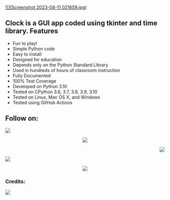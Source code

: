 [![](Screenshot 2023-04-11 021659.jpg)]()

Clock is a GUI app coded using tkinter and time library.
Features
--------

- Fun to play!
- Simple Python code
- Easy to install
- Designed for education
- Depends only on the Python Standard Library
- Used in hundreds of hours of classroom instruction
- Fully Documented
- 100% Test Coverage
- Developed on Python 3.10
- Tested on CPython 3.6, 3.7, 3.8, 3.9, 3.10
- Tested on Linux, Mac OS X, and Windows
- Tested using GitHub Actions

 

## Follow on:
<p align="left">
<a href="https://github.com/mikiadarsh25"><img src="https://img.shields.io/badge/GitHub-Follow%20on%20GitHub-inactive.svg?logo=github"></a>
</p>
<p align="center">
<a href="https://twitter.com/mikiadarsh25"><img src="https://img.shields.io/badge/Twitter-Follow%20on%20Twitter-informational.svg?logo=twitter"></a>
</p>
<p align="right">
<a href="https://www.facebook.com/kakashi.hatake078"><img src="https://img.shields.io/badge/Facebook-Follow%20on%20Facebook-blue.svg?logo=facebook"></a>
</p>
<p align="left">
<a href="https://instagram.com/adarsh_mickey"><img src="https://img.shields.io/badge/Instagram-Follow%20on%20Instagram-important.svg?logo=instagram"></a>
</p>
<p align="center">
<a href="https://replit.com/@ADARSHPRAKASH2/Hangman?v=1"><img src="https://img.shields.io/badge/Replit-Hosted%20on%20Replit-informational.svg?logo=replit"></a>
</p>

### Credits:
<p align="left">
<a href="https://github.com/mikiadarsh25"><img src="https://img.shields.io/badge/Credits:-Adarsh%20Prakash-informational.svg?logo=arrow"></a>
</p>
